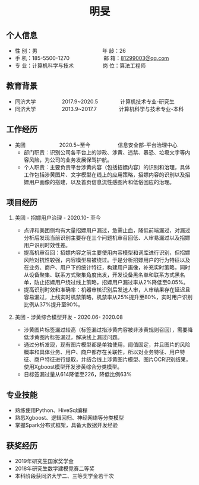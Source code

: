 <center>
     <h1>明旻</h1>
 </center>

## 个人信息 

* 性 别：男&emsp;&emsp;&emsp;&emsp;&emsp;&emsp;&emsp;&emsp;&emsp;&emsp;&emsp;&emsp;&ensp;年 龄：26  
* 手 机：185-5500-1270 &emsp;&emsp;&emsp;&emsp;&emsp;&emsp; 邮 箱：81299003@qq.com   
* 专 业：计算机科学与技术 &emsp;&emsp;&emsp;&emsp;&emsp; 岗 位：算法工程师

## 教育背景

* 同济大学&emsp;&emsp;&emsp;&emsp;&emsp;2017.9~2020.5&emsp;&emsp;&emsp;&emsp; 计算机技术专业-研究生         
* 同济大学&emsp;&emsp;&emsp;&emsp;&emsp;2013.9~2017.7&emsp;&emsp;&emsp;&emsp; 计算机科学与技术专业-本科  

## 工作经历

* 美团&emsp;&emsp;&emsp;&emsp;&emsp;&emsp;&ensp;2020.5~至今&emsp;&emsp;&emsp;&emsp;&emsp; 信息安全部-平台治理中心
    - 部门职责：识别公司各平台上的涉政、涉黄、违禁、暴恐、垃圾文字等内容风险，为公司的业务发展保驾护航。
    - 个人职责：主要负责平台涉黄内容（包括招嫖内容）的识别和治理，具体工作包括涉黄图片、文字模型在线上的应用策略，招嫖内容的识别以及招嫖用户画像的搭建，以及首页信息流性感图片和低俗回应的治理。

## 项目经历

1. 美团 - 招嫖用户治理 - 2020.10- 至今
    * 点评和美团侧均有大量招嫖用户漏过，急需止血，降低前端漏过，对漏过分析后发现当前识别主要存在三个问题机审召回低、人审易漏过以及招嫖用户识别时效性差。
    * 提高机审召回：招嫖内容之前主要使用内容模型和词库进行识别，但招嫖风险对抗性较强，内容模型易被绕过。于是分析招嫖用户的行为特征以及在业务、商户、用户下的统计特征，构建用户画像，补充实时策略，同时从设备聚集、联系方式聚集角度出发，开发设备黑名单和联系方式黑名单，防止招嫖用户绕过线上策略，招嫖用户漏过率从2%降低至0.05%。
    * 提高识别时效和准确率：机器审核识别后发送人审，人审结果存在延迟且容易漏过，上线实时机禁策略，机禁率从25%提升至80%，实时用户识别比例从37%提升至90%。

2. 美团 - 涉黄综合模型开发 - 2020.06- 2020.08 
    * 涉黄图片标签漏过较高（标签漏过指涉黄内容被非涉黄规则召回），需要降低涉黄图片标签漏过，解决线上漏过问题。
    * 通过分析发现，现有图片模型都是单独使用，阈值固定，并且图片的风险概率和具体业务、用户、商户都存在关联性，所以对业务特征、用户特征、商户特征进行提取，并结合线上涉黄图片模型、图片OCR识别结果，使用Xgboost模型开发涉黄综合分类模型。
    * 日标签漏过量从614降低至226，降低比例63%

## 专业技能

* 熟练使用Python、HiveSql编程
* 熟悉Xgboost、逻辑回归、神经网络等分类模型
* 掌握Spark分布式框架，具备大数据开发经验

## 获奖经历
* 2019年研究生国家奖学金
* 2018年研究生数学建模竞赛二等奖
* 本科阶段获同济大学二、三等奖学金若干次
